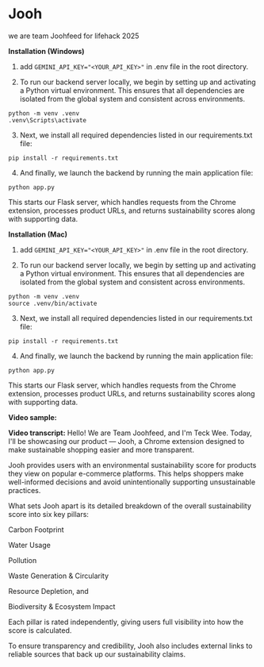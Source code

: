# Jooh
we are team Joohfeed for lifehack 2025

**Installation (Windows)**
1. add `GEMINI_API_KEY="<YOUR_API_KEY>"` in .env file in the root directory.

2. To run our backend server locally, we begin by setting up and activating a Python virtual environment.
This ensures that all dependencies are isolated from the global system and consistent across environments.
```
python -m venv .venv
.venv\Scripts\activate
```
3. Next, we install all required dependencies listed in our requirements.txt file:
```
pip install -r requirements.txt
```
4. And finally, we launch the backend by running the main application file:
```
python app.py
```
This starts our Flask server, which handles requests from the Chrome extension, processes product URLs, and returns sustainability scores along with supporting data.

**Installation (Mac)**
1. add `GEMINI_API_KEY="<YOUR_API_KEY>"` in .env file in the root directory.

2. To run our backend server locally, we begin by setting up and activating a Python virtual environment.
This ensures that all dependencies are isolated from the global system and consistent across environments.
```
python -m venv .venv
source .venv/bin/activate
```
3. Next, we install all required dependencies listed in our requirements.txt file:
```
pip install -r requirements.txt
```
4. And finally, we launch the backend by running the main application file:
```
python app.py
```
This starts our Flask server, which handles requests from the Chrome extension, processes product URLs, and returns sustainability scores along with supporting data.

**Video sample:**


**Video transcript:**
Hello! We are Team Joohfeed, and I'm Teck Wee.
Today, I'll be showcasing our product — Jooh, a Chrome extension designed to make sustainable shopping easier and more transparent.

Jooh provides users with an environmental sustainability score for products they view on popular e-commerce platforms. This helps shoppers make well-informed decisions and avoid unintentionally supporting unsustainable practices.

What sets Jooh apart is its detailed breakdown of the overall sustainability score into six key pillars:

Carbon Footprint

Water Usage

Pollution

Waste Generation & Circularity

Resource Depletion, and

Biodiversity & Ecosystem Impact

Each pillar is rated independently, giving users full visibility into how the score is calculated.

To ensure transparency and credibility, Jooh also includes external links to reliable sources that back up our sustainability claims.
